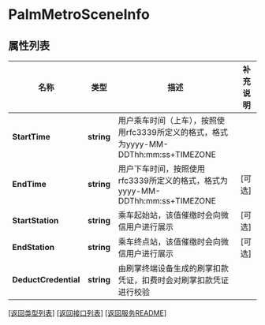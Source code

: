 # PalmMetroSceneInfo

## 属性列表

名称 | 类型 | 描述 | 补充说明
------------ | ------------- | ------------- | -------------
**StartTime** | **string** | 用户乘车时间（上车），按照使用rfc3339所定义的格式，格式为yyyy-MM-DDThh:mm:ss+TIMEZONE | 
**EndTime** | **string** | 用户下车时间，按照使用rfc3339所定义的格式，格式为yyyy-MM-DDThh:mm:ss+TIMEZONE | [可选] 
**StartStation** | **string** | 乘车起始站，该值催缴时会向微信用户进行展示 | [可选] 
**EndStation** | **string** | 乘车终点站，该值催缴时会向微信用户进行展示 | [可选] 
**DeductCredential** | **string** | 由刷掌终端设备生成的刷掌扣款凭证，扣费时会对刷掌扣款凭证进行校验 | 

[\[返回类型列表\]](README.md#类型列表)
[\[返回接口列表\]](README.md#接口列表)
[\[返回服务README\]](README.md)


